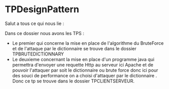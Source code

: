 # TPDesignPattern


Salut a tous ce qui nous lie :

Dans ce dossier nous avons les TPS : 

 - Le premier qui concerne la mise en place de l'algorithme du  BruteForce et de l'attaque par le dictionnaire se trouve dans le dossier TPBRUTEDICTIONNARY
 - Le deuxieme concernant la mise en place d'un programme java qui permettra d'envoyer une requette Http au serveur ici Apache et de pouvoir l'attaquer par soit le dictionnaire ou brute force donc ici pour des souci de performance on a choisi d'attaquer par le dictionnaire . Donc ce tp se trouve dans le dossier TPCLIENTSERVEUR.
